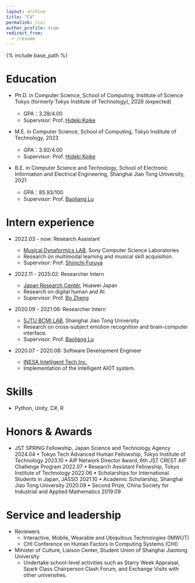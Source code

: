 ```yaml
---
layout: archive
title: "CV"
permalink: /cv/
author_profile: true
redirect_from:
  - /resume
---
```


{% include base_path %}

Education
======
* Ph.D. in Computer Science, School of Computing, Institute of Science Tokyo (formerly Tokyo Institute of Technology), 2026 (expected)
  * GPA：3.28/4.00
  * Supervisor: Prof. [Hideki Koike](https://www.vogue.cs.titech.ac.jp/koike)
  
* M.E. in Computer Science, School of Computing, Tokyo Institute of Technology, 2023
  * GPA：3.92/4.00
  * Supervisor: Prof. [Hideki Koike](https://www.vogue.cs.titech.ac.jp/koike)
  
* B.E. in Computer Science and Technology, School of Electronic Information and Electrical Engineering, Shanghai Jiao Tong University, 2021
  * GPA：85.93/100
  * Supervisor: Prof. [Baoliang Lu](http://bcmi.sjtu.edu.cn/~blu/)
  
Intern experience
======
* 2022.03 - now: Research Assistant
  * [Musical Dynaformics LAB](https://medlab.mystrikingly.com/), Sony Computer Science Laboratories
  * Research on multimodal learning and musical skill acquisition.
  * Supervisor: Prof. [Shinichi Furuya](https://www.neuropiano.net/english)

* 2022.11 - 2025.02: Researcher Intern
  * [Japan Research Center](https://www.huawei.com/jp/), Huawei Japan
  * Research on digital human and AI.
  * Supervisor: Prof. [Bo Zheng](http://www.bozheng-lab.com/)
    
* 2020.09 - 2021.06: Researcher Intern
  * [SJTU BCMI LAB](https://bcmi.sjtu.edu.cn/), Shanghai Jiao Tong University
  * Research on cross-subject emotion recognition and brain-computer interface.
  * Supervisor: Prof. [Baoliang Lu](https://bcmi.sjtu.edu.cn/~lubaoliang/)

* 2020.07 - 2020.08: Software Development Engineer
  * [INESA Intelligent Tech Inc.](https://www.inesa-it.com/)
  * Implementation of the intelligent AIOT system.
  
Skills
======
* Python, Unity, C#, R
 
Honors & Awards
======
* JST SPRING Fellowship, Japan Science and Technology Agency 2024.04
• Tokyo Tech Advanced Human Fellowship, Tokyo Institute of Technology 2023.10
• AIP Network Director Award, 6th JST CREST AIP Challenge Program 2022.07
• Research Assistant Fellowship, Tokyo Institute of Technology 2022.06
• Scholarships for International Students in Japan, JASSO 2021.10
• Academic Scholarship, Shanghai Jiao Tong University 2020.09
• Second Prize, China Society for Industrial and Applied Mathematics 2019.09
  
Service and leadership
======
* Reviewers
  * Interactive, Mobile, Wearable and Ubiquitous Technologies (IMWUT)
  * CHI Conference on Human Factors in Computing Systems (CHI)
* Minister of Culture, Liaison Center, Student Union of Shanghai Jiaotong University
  * Undertake school-level activities such as Starry Week Appraisal, Spark Class Chairperson Clash Forum, and Exchange Visits with other universities.
